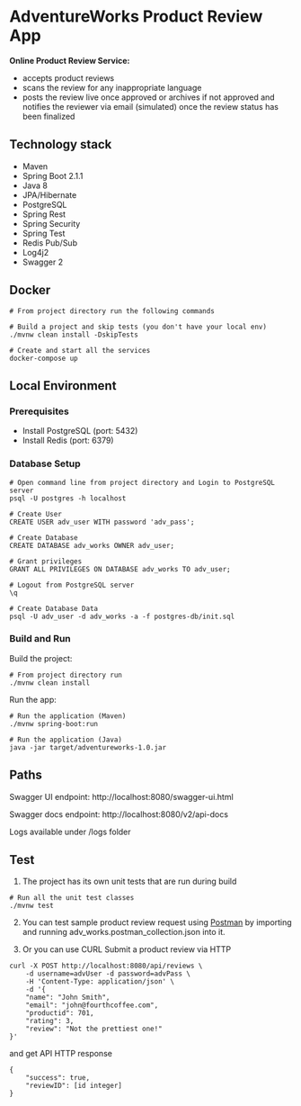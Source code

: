 # AdventureWorks Product Review App
**Online Product Review Service:**
 - accepts product reviews
 - scans the review for any inappropriate language
 - posts the review live once approved or archives if not approved and notifies the reviewer via email (simulated) once
 the review status has been finalized

## Technology stack
 - Maven
 - Spring Boot 2.1.1
 - Java 8
 - JPA/Hibernate
 - PostgreSQL
 - Spring Rest
 - Spring Security
 - Spring Test
 - Redis Pub/Sub 
 - Log4j2
 - Swagger 2
 
## Docker
```
# From project directory run the following commands

# Build a project and skip tests (you don't have your local env)
./mvnw clean install -DskipTests

# Create and start all the services
docker-compose up
```

## Local Environment
### Prerequisites
 - Install PostgreSQL (port: 5432)
 - Install Redis (port: 6379)
 
### Database Setup
```
# Open command line from project directory and Login to PostgreSQL server
psql -U postgres -h localhost

# Create User
CREATE USER adv_user WITH password 'adv_pass';

# Create Database
CREATE DATABASE adv_works OWNER adv_user;

# Grant privileges
GRANT ALL PRIVILEGES ON DATABASE adv_works TO adv_user;

# Logout from PostgreSQL server
\q

# Create Database Data
psql -U adv_user -d adv_works -a -f postgres-db/init.sql
```

### Build and Run
Build the project:
```
# From project directory run
./mvnw clean install
 ```

Run the app:
```
# Run the application (Maven)
./mvnw spring-boot:run

# Run the application (Java)
java -jar target/adventureworks-1.0.jar
```

## Paths
Swagger UI endpoint: http://localhost:8080/swagger-ui.html

Swagger docs endpoint: http://localhost:8080/v2/api-docs

Logs available under /logs folder

## Test
1. The project has its own unit tests that are run during build
```
# Run all the unit test classes
./mvnw test
 ```

2. You can test sample product review request using [Postman](https://www.getpostman.com/)
by importing and running adv_works.postman_collection.json into it.

3. Or you can use CURL
Submit a product review via HTTP
```
curl -X POST http://localhost:8080/api/reviews \
	-d username=advUser -d password=advPass \
	-H 'Content-Type: application/json' \
	-d '{
	"name": "John Smith",
	"email": "john@fourthcoffee.com",
	"productid": 701,
	"rating": 3,
	"review": "Not the prettiest one!"
}'
```
and get API HTTP response
```
{
	"success": true,
	"reviewID": [id integer]
}
```